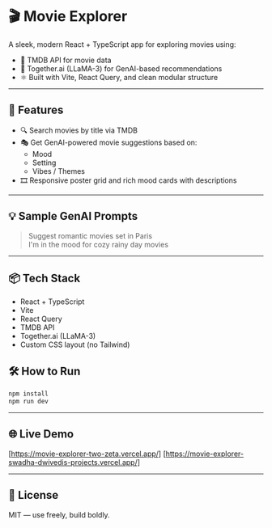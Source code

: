 # 🎬 Movie Explorer

A sleek, modern React + TypeScript app for exploring movies using:

- 🧠 TMDB API for movie data
- 🤖 Together.ai (LLaMA-3) for GenAI-based recommendations
- ⚛️ Built with Vite, React Query, and clean modular structure

---

## 🚀 Features

- 🔍 Search movies by title via TMDB
- 🎭 Get GenAI-powered movie suggestions based on:
  - Mood
  - Setting
  - Vibes / Themes
- 🎞️ Responsive poster grid and rich mood cards with descriptions

---

## 💡 Sample GenAI Prompts

> Suggest romantic movies set in Paris  
> I'm in the mood for cozy rainy day movies

---

## 📦 Tech Stack

- React + TypeScript
- Vite
- React Query
- TMDB API
- Together.ai (LLaMA-3)
- Custom CSS layout (no Tailwind)

## 🛠 How to Run

```bash
npm install
npm run dev
```

---

## 🌐 Live Demo

[https://movie-explorer-two-zeta.vercel.app/]
[https://movie-explorer-swadha-dwivedis-projects.vercel.app/]

---

## 🧠 License

MIT — use freely, build boldly.
